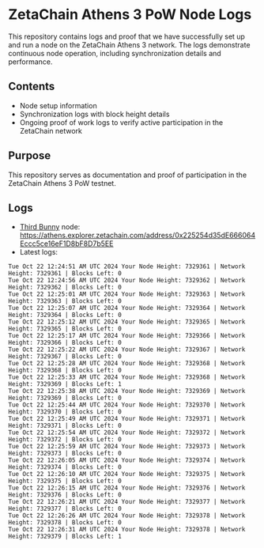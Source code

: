 # ZetaChain Athens 3 PoW Node Logs
This repository contains logs and proof that we have successfully set up and run a node on the ZetaChain Athens 3 network. The logs demonstrate continuous node operation, including synchronization details and performance.

## Contents
- Node setup information
- Synchronization logs with block height details
- Ongoing proof of work logs to verify active participation in the ZetaChain network

## Purpose
This repository serves as documentation and proof of participation in the ZetaChain Athens 3 PoW testnet.

## Logs

- [Third Bunny](https://thirdbunny.xyz/) node: https://athens.explorer.zetachain.com/address/0x225254d35dE666064Eccc5ce16eF1D8bF8D7b5EE
- Latest logs:
```
Tue Oct 22 12:24:51 AM UTC 2024 Your Node Height: 7329361 | Network Height: 7329361 | Blocks Left: 0
Tue Oct 22 12:24:56 AM UTC 2024 Your Node Height: 7329362 | Network Height: 7329362 | Blocks Left: 0
Tue Oct 22 12:25:01 AM UTC 2024 Your Node Height: 7329363 | Network Height: 7329363 | Blocks Left: 0
Tue Oct 22 12:25:07 AM UTC 2024 Your Node Height: 7329364 | Network Height: 7329364 | Blocks Left: 0
Tue Oct 22 12:25:12 AM UTC 2024 Your Node Height: 7329365 | Network Height: 7329365 | Blocks Left: 0
Tue Oct 22 12:25:17 AM UTC 2024 Your Node Height: 7329366 | Network Height: 7329366 | Blocks Left: 0
Tue Oct 22 12:25:22 AM UTC 2024 Your Node Height: 7329367 | Network Height: 7329367 | Blocks Left: 0
Tue Oct 22 12:25:28 AM UTC 2024 Your Node Height: 7329368 | Network Height: 7329368 | Blocks Left: 0
Tue Oct 22 12:25:33 AM UTC 2024 Your Node Height: 7329368 | Network Height: 7329369 | Blocks Left: 1
Tue Oct 22 12:25:38 AM UTC 2024 Your Node Height: 7329369 | Network Height: 7329369 | Blocks Left: 0
Tue Oct 22 12:25:44 AM UTC 2024 Your Node Height: 7329370 | Network Height: 7329370 | Blocks Left: 0
Tue Oct 22 12:25:49 AM UTC 2024 Your Node Height: 7329371 | Network Height: 7329371 | Blocks Left: 0
Tue Oct 22 12:25:54 AM UTC 2024 Your Node Height: 7329372 | Network Height: 7329372 | Blocks Left: 0
Tue Oct 22 12:25:59 AM UTC 2024 Your Node Height: 7329373 | Network Height: 7329373 | Blocks Left: 0
Tue Oct 22 12:26:05 AM UTC 2024 Your Node Height: 7329374 | Network Height: 7329374 | Blocks Left: 0
Tue Oct 22 12:26:10 AM UTC 2024 Your Node Height: 7329375 | Network Height: 7329375 | Blocks Left: 0
Tue Oct 22 12:26:15 AM UTC 2024 Your Node Height: 7329376 | Network Height: 7329376 | Blocks Left: 0
Tue Oct 22 12:26:21 AM UTC 2024 Your Node Height: 7329377 | Network Height: 7329377 | Blocks Left: 0
Tue Oct 22 12:26:26 AM UTC 2024 Your Node Height: 7329378 | Network Height: 7329378 | Blocks Left: 0
Tue Oct 22 12:26:31 AM UTC 2024 Your Node Height: 7329378 | Network Height: 7329379 | Blocks Left: 1
```
